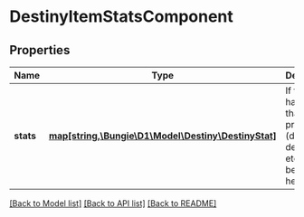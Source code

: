 # DestinyItemStatsComponent

## Properties
Name | Type | Description | Notes
------------ | ------------- | ------------- | -------------
**stats** | [**map[string,\Bungie\D1\Model\Destiny\DestinyStat]**](DestinyStat.md) | If the item has stats that it provides (damage, defense, etc...), it will be given here. | [optional] 

[[Back to Model list]](../README.md#documentation-for-models) [[Back to API list]](../README.md#documentation-for-api-endpoints) [[Back to README]](../README.md)


